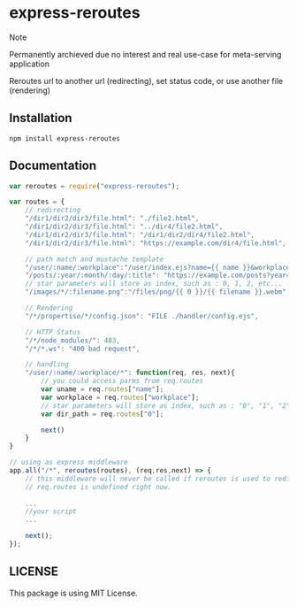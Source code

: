 # express-reroutes

> [!NOTE]  
> Permanently archieved due no interest and real use-case for meta-serving application

Reroutes url to another url (redirecting), set status code, or use another file (rendering)

## Installation

```
npm install express-reroutes
```

## Documentation
```javascript
var reroutes = require("express-reroutes");

var routes = {
    // redirecting
    "/dir1/dir2/dir3/file.html": "./file2.html",
    "/dir1/dir2/dir3/file.html": "../dir4/file2.html",
    "/dir1/dir2/dir3/file.html": "/dir1/dir2/dir4/file2.html",
    "/dir1/dir2/dir3/file.html": "https://example.com/dir4/file.html",

    // path match and mustache template
    "/user/:name/:workplace":"/user/index.ejs?name={{ name }}&workplace={{ workplace }}", 
    "/posts/:year/:month/:day/:title": "https://example.com/posts?year={{year}}&month={{month}}&day={{day}}&title={{title}}",
    // star parameters will store as index, such as : 0, 1, 2, etc...
    "/images/*/:filename.png":"/files/png/{{ 0 }}/{{ filename }}.webm",

    // Rendering
    "/*/propertise/*/config.json": "FILE ./handler/config.ejs",

    // HTTP Status
    "/*/node_modules/": 403,
    "/*/*.ws": "400 bad request",

    // handling
    "/user/:name/:workplace/*": function(req, res, next){
        // you could access parms from req.routes
        var uname = req.routes["name"];
        var workplace = req.routes["workplace"];
        // star parameters will store as index, such as : "0", "1", "2", etc...
        var dir_path = req.routes["0"];

        next()
    }
}

// using as express middleware
app.all("/*", reroutes(routes), (req,res,next) => {
    // this middleware will never be called if reroutes is used to redirect to another page or web
    // req.routes is undefined right now.
    
    ...
    //your script
    ...

    next();
});
```

## LICENSE

This package is using MIT License.
